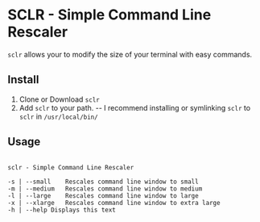 # SCLR - Simple Command Line Rescaler

`sclr` allows your to modify the size of your terminal with easy commands.

## Install

1. Clone or Download `sclr`
2. Add `sclr` to your path.
-- I recommend installing or symlinking `sclr` to `sclr` in `/usr/local/bin/`

## Usage

```

sclr - Simple Command Line Rescaler

-s | --small	Rescales command line window to small
-m | --medium	Rescales command line window to medium
-l | --large	Rescales command line window to large
-x | --xlarge	Rescales command line window to extra large
-h | --help	Displays this text

```

